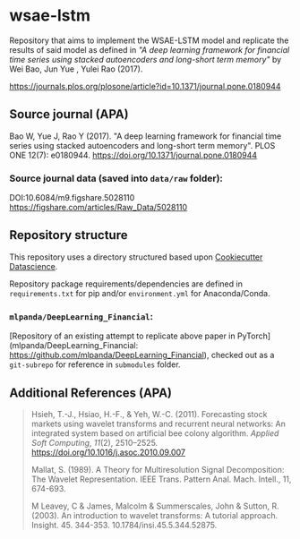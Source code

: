 # wsae-lstm

Repository that aims to implement the WSAE-LSTM model and replicate the results of said model as defined in *"A deep learning framework for financial time series using stacked autoencoders and long-short term memory"* by Wei Bao, Jun Yue , Yulei Rao (2017).

https://journals.plos.org/plosone/article?id=10.1371/journal.pone.0180944

## Source journal (APA)

Bao W, Yue J, Rao Y (2017). "A deep learning framework for financial time series using stacked autoencoders and long-short term memory". PLOS ONE 12(7): e0180944. https://doi.org/10.1371/journal.pone.0180944

### Source journal data (saved into `data/raw` folder):
DOI:10.6084/m9.figshare.5028110
https://figshare.com/articles/Raw_Data/5028110

## Repository structure

This repository uses a directory structured based upon [Cookiecutter Datascience]( http://drivendata.github.io/cookiecutter-data-science/#directory-structure).

Repository package requirements/dependencies are defined in `requirements.txt` for pip and/or `environment.yml` for Anaconda/Conda. 

### `mlpanda/DeepLearning_Financial`:

[Repository of an existing attempt to replicate above paper in PyTorch](mlpanda/DeepLearning_Financial: https://github.com/mlpanda/DeepLearning_Financial), checked out as a `git-subrepo` for reference in `submodules` folder. 

## Additional References (APA)

> Hsieh, T.-J., Hsiao, H.-F., & Yeh, W.-C. (2011). Forecasting stock markets using wavelet transforms and recurrent neural networks: An integrated system based on artificial bee colony algorithm. *Applied Soft Computing*, *11*(2), 2510–2525. <https://doi.org/10.1016/j.asoc.2010.09.007>
>
> Mallat, S. (1989). A Theory for Multiresolution Signal Decomposition: The Wavelet Representation. IEEE Trans. Pattern Anal. Mach. Intell., 11, 674-693.
>
> M Leavey, C & James, Malcolm & Summerscales, John & Sutton, R. (2003). An introduction to wavelet transforms: A tutorial approach. Insight. 45. 344-353. 10.1784/insi.45.5.344.52875. 

